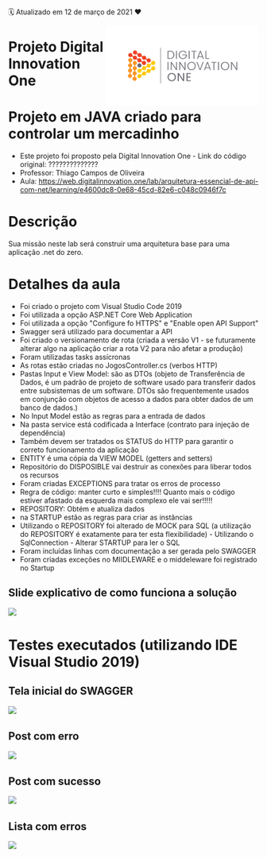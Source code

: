 :spiral_calendar: Atualizado em 12 de março de 2021 :heart:

<img align="right" alt="GIF" height="160px" src="https://github.com/rdeconti/rdeconti-resources/blob/main/Digital%20Innovation%20One%20-%20Logotipo.png" />

# Projeto Digital Innovation One
# Projeto em JAVA criado para controlar um mercadinho
- Este projeto foi proposto pela Digital Innovation One - Link do código original: ??????????????
- Professor: Thiago Campos de Oliveira
- Aula: https://web.digitalinnovation.one/lab/arquitetura-essencial-de-api-com-net/learning/e4600dc8-0e68-45cd-82e6-c048c0946f7c

# Descrição
Sua missão neste lab será construir uma arquitetura base para uma aplicação .net do zero.

# Detalhes da aula
- Foi criado o projeto com Visual Studio Code 2019
- Foi utilizada a opção ASP.NET Core Web Application
- Foi utilizada a opção "Configure fo HTTPS" e "Enable open API Support" 
- Swagger será utilizado para documentar a API
- Foi criado o versionamento de rota (criada a versão V1 - se futuramente alterar algo na aplicação criar a rota V2 para não afetar a produção)
- Foram utilizadas tasks assícronas
- As rotas estão criadas no JogosController.cs (verbos HTTP)
- Pastas Input e View Model: são as DTOs (objeto de Transferência de Dados, é um padrão de projeto de software usado para transferir dados 
entre subsistemas de um software. DTOs são frequentemente usados em conjunção com objetos de acesso a dados para obter dados de um banco de dados.)
- No Input Model estão as regras para a entrada de dados
- Na pasta service está codificada a Interface (contrato para injeção de dependência)
- Também devem ser tratados os STATUS do HTTP para garantir o correto funcionamento da aplicação
- ENTITY é uma cópia da VIEW MODEL (getters and setters)
- Repositório do DISPOSIBLE vai destruir as conexões para liberar todos os recursos
- Foram criadas EXCEPTIONS para tratar os erros de processo
- Regra de código: manter curto e simples!!!! Quanto mais o código estiver afastado da esquerda mais complexo ele vai ser!!!!!
- REPOSITORY: Obtém e atualiza dados
- na STARTUP estão as regras para criar as instâncias
- Utilizando o REPOSITORY foi alterado de MOCK para SQL (a utilização do REPOSITORY é exatamente para ter esta flexibilidade) - Utilizando o SqlConnection - Alterar STARTUP para ler o SQL
- Foram incluídas linhas com documentação a ser gerada pelo SWAGGER
- Foram criadas exceções no MIIDLEWARE e o middeleware foi registrado no Startup

## Slide explicativo de como funciona a solução
<img src="https://github.com/rdeconti/Projeto-DIO-.Net-Catalogo-De-Jogos/blob/main/Screens/como%20funcionam%20requisi%C3%A7%C3%B5es%20web.jpg" />

# Testes executados (utilizando IDE Visual Studio 2019)

## Tela inicial do SWAGGER
<img src="https://github.com/rdeconti/Projeto-DIO-.Net-Catalogo-De-Jogos/blob/main/Screens/tela-inicial.jpg" />

## Post com erro
<img src="https://github.com/rdeconti/Projeto-DIO-.Net-Catalogo-De-Jogos/blob/main/Screens/tela-post-com-erro-preco.jpg" />

## Post com sucesso
<img src="https://github.com/rdeconti/Projeto-DIO-.Net-Catalogo-De-Jogos/blob/main/Screens/tela-post-com-sucesso.jpg" />

## Lista com erros
<img src="https://github.com/rdeconti/Projeto-DIO-.Net-Catalogo-De-Jogos/blob/main/Screens/tela-get-all-records.jpg" />
